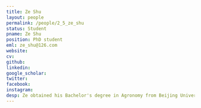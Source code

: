 ```yaml
---
title: Ze Shu
layout: people
permalink: /people/2_5_ze_shu
status: Student
pname: Ze Shu
position: PhD student
eml: ze_shu@126.com
website: 
cv: 
github: 
linkedin:
google_scholar: 
twitter: 
facebook: 
instagram:
desp: Ze obtained his Bachelor's degree in Agronomy from Beijing University Agricultural in 2018, and his Master's degree in Agriculture from the Chinese Academy of Agricultural Sciences in 2022. His current research focuses on leveraging bioinformatics tools to analyze sncRNA and mRNA sequencing results.
---
```

